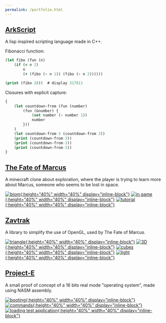 ```yaml
---
permalink: /portfolio.html
---
```


## [ArkScript](https://github.com/ArkScript-lang)

A lisp inspired scripting language made in C++.

Fibonacci function:
```clojure
(let fibo (fun (n)
    (if (< n 2)
        n
        (+ (fibo (- n 1)) (fibo (- n 2))))))

(print (fibo 28))  # display 317811
```

Closures with explicit capture:
```clojure
{
    (let countdown-from (fun (number)
        (fun (&number) {
            (set number (- number 1))
            number
        }))
    )
    (let countdown-from-3 (countdown-from 3))
    (print (countdown-from-3))
    (print (countdown-from-3))
    (print (countdown-from-3))
}
```

## [The Fate of Marcus](https://superfola.itch.io/the-fate-of-marcus)

A minecraft clone about exploration, where the player is trying to learn more about Marcus, someone who seems to be lost in space.

[![biom](images/tfom_biom.png){:height="40%" width="40%" display="inline-block"}](images/tfom_biom.png)
[![in game](images/tfom_ig.png){:height="40%" width="40%" display="inline-block"}](images/tfom_ig.png)
[![tutorial](images/tfom_tuto.png){:height="40%" width="40%" display="inline-block"}](images/tfom_tuto.png)

## [Zavtrak](https://gitlab.com/SuperFola/Zavtrak)

A library to simplify the use of OpenGL, used by The Fate of Marcus.

[![triangle](images/zk_hello_triangle.png){:height="40%" width="40%" display="inline-block"}](images/zk_hello_triangle.png)
[![3D](images/zk_hello_3d.png){:height="40%" width="40%" display="inline-block"}](images/zk_hello_3d.png)
[![cubes](images/zk_hello_cubes.png){:height="40%" width="40%" display="inline-block"}](images/zk_hello_cubes.png)
[![light](images/zk_hello_light.png){:height="40%" width="40%" display="inline-block"}](images/zk_hello_light.png)

## [Project-E](https://github.com/SuperFola/project-E)

A small proof of concept of a 16 bits real mode "operating system", made using NASM assembly.

[![booting](images/pe_boot.png){:height="40%" width="40%" display="inline-block"}](images/pe_boot.png)
[![commands](images/pe_commands.png){:height="40%" width="40%" display="inline-block"}](images/pe_commands.png)
[![loading test application](images/pe_app.png){:height="40%" width="40%" display="inline-block"}](images/pe_app.png)